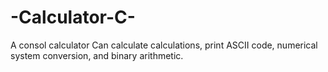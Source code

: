 # -Calculator-C-
A consol calculator Can calculate calculations, print ASCII code, numerical system conversion, and binary arithmetic.
